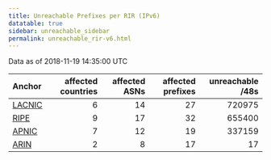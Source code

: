 ```yaml
---
title: Unreachable Prefixes per RIR (IPv6)
datatable: true
sidebar: unreachable_sidebar
permalink: unreachable_rir-v6.html
---
```


Data as of 2018-11-19 14:35:00 UTC


<div class="datatable-begin"></div>

| Anchor                                         |   affected countries |   affected ASNs |   affected prefixes |   unreachable /48s |
|:-----------------------------------------------|---------------------:|----------------:|--------------------:|-------------------:|
| [LACNIC](unreachable_LACNIC_RPKI_Root-v6.html) |                    6 |              14 |                  27 |             720975 |
| [RIPE](unreachable_RIPE_NCC_RPKI_Root-v6.html) |                    9 |              17 |                  32 |             655400 |
| [APNIC](unreachable_APNIC_RPKI_Root-v6.html)   |                    7 |              12 |                  19 |             337159 |
| [ARIN](unreachable_ARIN-v6.html)               |                    2 |               8 |                  17 |                 17 |

<div class="datatable-end"></div>